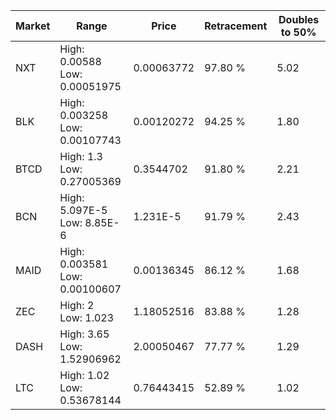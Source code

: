 | Market | Range | Price| Retracement | Doubles to 50% |
| --- | --- | --- | --- | --- |
| NXT | High: 0.00588<br />Low: 0.00051975 | 0.00063772 | 97.80 % | 5.02 |
| BLK | High: 0.003258<br />Low: 0.00107743 | 0.00120272 | 94.25 % | 1.80 |
| BTCD | High: 1.3<br />Low: 0.27005369 | 0.3544702 | 91.80 % | 2.21 |
| BCN | High: 5.097E-5<br />Low: 8.85E-6 | 1.231E-5 | 91.79 % | 2.43 |
| MAID | High: 0.003581<br />Low: 0.00100607 | 0.00136345 | 86.12 % | 1.68 |
| ZEC | High: 2<br />Low: 1.023 | 1.18052516 | 83.88 % | 1.28 |
| DASH | High: 3.65<br />Low: 1.52906962 | 2.00050467 | 77.77 % | 1.29 |
| LTC | High: 1.02<br />Low: 0.53678144 | 0.76443415 | 52.89 % | 1.02 |
